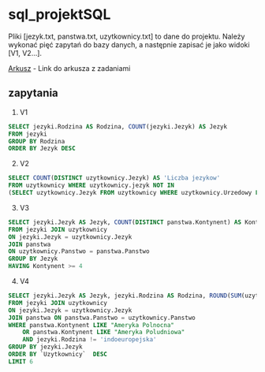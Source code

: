 # sql_projektSQL
Pliki [jezyk.txt, panstwa.txt, uzytkownicy.txt] to dane do projektu. Należy wykonać pięć zapytań do bazy danych, a następnie zapisać je jako widoki [V1, V2...].

[Arkusz](https://arkusze.pl/maturalne/informatyka-2020-czerwiec-matura-rozszerzona-2.pdf) - Link do arkusza z zadaniami

## zapytania

1. V1
```sql
SELECT jezyki.Rodzina AS Rodzina, COUNT(jezyki.Jezyk) AS Jezyk 
FROM jezyki 
GROUP BY Rodzina 
ORDER BY Jezyk DESC 
```

2. V2
```sql
SELECT COUNT(DISTINCT uzytkownicy.Jezyk) AS 'Liczba jezykow' 
FROM uzytkownicy WHERE uzytkownicy.jezyk NOT IN 
(SELECT uzytkownicy.Jezyk FROM uzytkownicy WHERE uzytkownicy.Urzedowy LIKE "tak") 
```

3. V3
```sql
SELECT jezyki.Jezyk AS Jezyk, COUNT(DISTINCT panstwa.Kontynent) AS Kontynent 
FROM jezyki JOIN uzytkownicy
ON jezyki.Jezyk = uzytkownicy.Jezyk
JOIN panstwa 
ON uzytkownicy.Panstwo = panstwa.Panstwo
GROUP BY Jezyk
HAVING Kontynent >= 4
```

4. V4
```sql
SELECT jezyki.Jezyk AS Jezyk, jezyki.Rodzina AS Rodzina, ROUND(SUM(uzytkownicy.Uzytkownicy), 1) AS Uzytkownicy
FROM jezyki JOIN uzytkownicy
ON jezyki.Jezyk = uzytkownicy.Jezyk
JOIN panstwa ON panstwa.Panstwo = uzytkownicy.Panstwo
WHERE panstwa.Kontynent LIKE "Ameryka Polnocna" 
	OR panstwa.Kontynent LIKE "Ameryka Poludniowa" 
	AND jezyki.Rodzina != 'indoeuropejska'
GROUP BY jezyki.Jezyk  
ORDER BY `Uzytkownicy`  DESC
LIMIT 6
```
